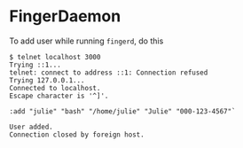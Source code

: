 # FingerDaemon


To add user while running `fingerd`, do this

    $ telnet localhost 3000
    Trying ::1...
    telnet: connect to address ::1: Connection refused
    Trying 127.0.0.1...
    Connected to localhost.
    Escape character is '^]'.
    
    :add "julie" "bash" "/home/julie" "Julie" "000-123-4567"`
    
    User added.
    Connection closed by foreign host.
